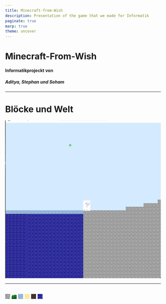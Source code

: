 ```yaml
---
title: Minecraft-from-Wish
description: Presentation of the game that we made for Informatik
paginate: true
marp: true
theme: uncover
---
```

<!-- _class: invert -->
# Minecraft-From-Wish <!-- fit -->
#### Informatikprojeckt von
##### Aditya, Stephan und Soham
---
<!-- _class: invert -->
# Blöcke und Welt <!-- fit -->
![bg left](plain_world.png)

---
<!-- _class: invert -->
![width:30px](../assets/images/stone_block.png)
![width:30px](../assets/images/grass_block.png)
![width:30px](../assets/images/ice_block.png)
![width:30px](../assets/images/sand_block.png)
![width:30px](../assets/images/dirt_block.png)
![width:30px](../assets/images/water_block1.png)
---
